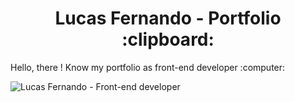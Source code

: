 <h1 align="center">Lucas Fernando - Portfolio :clipboard:</h1>

<p>Hello, there ! Know my portfolio as front-end developer :computer:</p>

<img src="https://i.imgur.com/N9VrYOL.jpg" alt="Lucas Fernando - Front-end developer">
